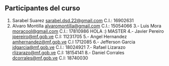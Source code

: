 ## Participantes del curso

1. Sarabel Suarez <sarabel.dsd.22@gmail.com> C.I.: 16902631
2. Alvaro Montilla <alvaromontilla@gmail.com> C.I.: 15054066
3.- Luis Mora <moracool@gmail.com> C.I.: 17810986
HOLA :) MASTER
4.- Javier Pereiro <jpereiro@mf.gob.ve> C.I: 11231705
5.- Angel Hernandez <amhernandez@mf.gob.ve> C.I 1712085
6.- Jefferson Garcia <jdgarcia@mf.gob.ve> C.I.: 18024921
7.- Rafael Lizarazo <rlizarazo@mf.gob.ve> C.I: 18154141
8.- Daniel Corrales <dcorrales@mf.gob.ve> C.I: 18740030
